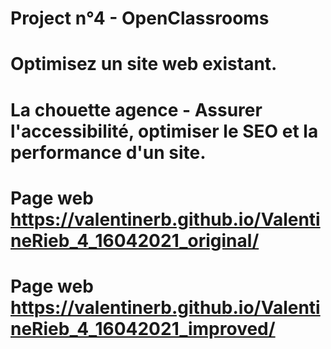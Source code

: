 # Project n°4 - OpenClassrooms
# Optimisez un site web existant.
# La chouette agence - Assurer l'accessibilité, optimiser le SEO et la performance d'un site.
# Page web https://valentinerb.github.io/ValentineRieb_4_16042021_original/
# Page web https://valentinerb.github.io/ValentineRieb_4_16042021_improved/
